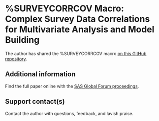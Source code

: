 # %SURVEYCORRCOV Macro: Complex Survey Data Correlations for Multivariate Analysis and Model Building         

The author has shared the %SURVEYCORRCOV macro [on this GitHub repository](https://github.com/DavidRNelson/-surveycorrcov-sas-macro).

## Additional information

Find the full paper online with the [SAS Global Forum proceedings](https://www.sas.com/en_us/events/sas-global-forum/program/proceedings.html).

## Support contact(s)

Contact the author with questions, feedback, and lavish praise.                                                                                                                                                                                                                                                                                                                                                                                                                                  
